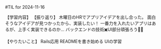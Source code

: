 #TIL for 2024-11-16

【学習内容】
【振り返り】
木曜日のHRでアプリアイデアを出し合った。
面白そうなアイデアが見つかったから、実装したい！
一番力を入れたいアプリはあるが、上手く実装できるのか…
バックエンドの技術✖️UI部分頑張ろう💪🏻

【やりたいこと】
Rails応用
READMEを書き始める
UIの学習
